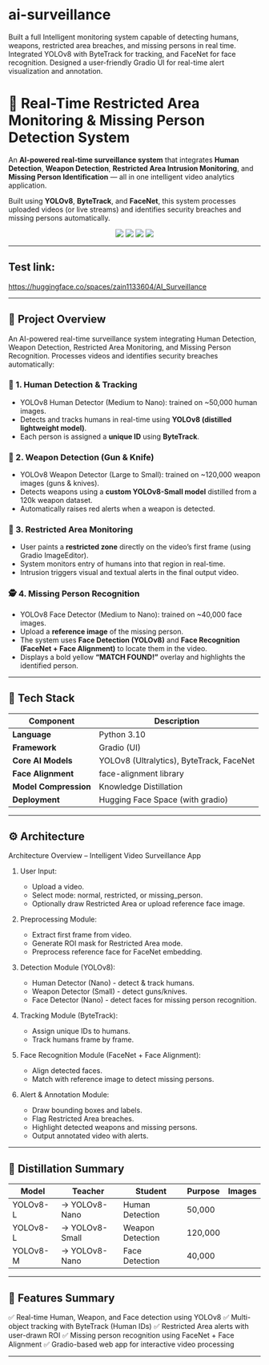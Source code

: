 # ai-surveillance
Built a full Intelligent monitoring system capable of detecting humans, weapons, restricted area breaches, and missing persons in real time. Integrated YOLOv8 with ByteTrack for tracking, and FaceNet for face recognition. Designed a user-friendly Gradio UI for real-time alert visualization and annotation.


# 🧠 Real-Time Restricted Area Monitoring & Missing Person Detection System

An **AI-powered real-time surveillance system** that integrates **Human Detection**, **Weapon Detection**, **Restricted Area Intrusion Monitoring**, and **Missing Person Identification** — all in one intelligent video analytics application.

Built using **YOLOv8**, **ByteTrack**, and **FaceNet**, this system processes uploaded videos (or live streams) and identifies security breaches and missing persons automatically.

<div align="center">
  <img src="https://img.shields.io/badge/Framework-Gradio-blue?style=for-the-badge">
  <img src="https://img.shields.io/badge/Backend-PyTorch-orange?style=for-the-badge">
  <img src="https://img.shields.io/badge/Models-YOLOv8%20%7C%20FaceNet%20%7C%20ByteTrack-green?style=for-the-badge">
  <img src="https://img.shields.io/badge/Deployed%20On-Hugging%20Face-yellow?style=for-the-badge">
</div>

---
## Test link:

https://huggingface.co/spaces/zain1133604/AI_Surveillance

---
## 🚀 Project Overview

An AI-powered real-time surveillance system integrating Human Detection, Weapon Detection, Restricted Area Monitoring, and Missing Person Recognition. Processes videos and identifies security breaches automatically: 

### 🧍 1. Human Detection & Tracking
- YOLOv8 Human Detector (Medium to Nano): trained on ~50,000 human images.
- Detects and tracks humans in real-time using **YOLOv8 (distilled lightweight model)**.
- Each person is assigned a **unique ID** using **ByteTrack**.

### 🔫 2. Weapon Detection (Gun & Knife) 
- YOLOv8 Weapon Detector (Large to Small): trained on ~120,000 weapon images (guns & knives).
- Detects weapons using a **custom YOLOv8-Small model** distilled from a 120k weapon dataset.
- Automatically raises red alerts when a weapon is detected.

### 🚷 3. Restricted Area Monitoring 
- User paints a **restricted zone** directly on the video’s first frame (using Gradio ImageEditor).
- System monitors entry of humans into that region in real-time.
- Intrusion triggers visual and textual alerts in the final output video.

### 🕵️ 4. Missing Person Recognition
- YOLOv8 Face Detector (Medium to Nano): trained on ~40,000 face images.
- Upload a **reference image** of the missing person.
- The system uses **Face Detection (YOLOv8)** and **Face Recognition (FaceNet + Face Alignment)** to locate them in the video.
- Displays a bold yellow **“MATCH FOUND!”** overlay and highlights the identified person.

---

## 🧩 Tech Stack

| Component | Description |
|------------|-------------|
| **Language** | Python 3.10 |
| **Framework** | Gradio (UI) |
| **Core AI Models** | YOLOv8 (Ultralytics), ByteTrack, FaceNet |
| **Face Alignment** | face-alignment library |
| **Model Compression** | Knowledge Distillation |
| **Deployment** | Hugging Face Space (with gradio) |

---

## ⚙️ Architecture
Architecture Overview – Intelligent Video Surveillance App

1. User Input:
   - Upload a video.
   - Select mode: normal, restricted, or missing_person.
   - Optionally draw Restricted Area or upload reference face image.

2. Preprocessing Module:
   - Extract first frame from video.
   - Generate ROI mask for Restricted Area mode.
   - Preprocess reference face for FaceNet embedding.

3. Detection Module (YOLOv8):
   - Human Detector (Nano) - detect & track humans.
   - Weapon Detector (Small) - detect guns/knives.
   - Face Detector (Nano) - detect faces for missing person recognition.

4. Tracking Module (ByteTrack):
   - Assign unique IDs to humans.
   - Track humans frame by frame.

5. Face Recognition Module (FaceNet + Face Alignment):
   - Align detected faces.
   - Match with reference image to detect missing persons.

6. Alert & Annotation Module:
   - Draw bounding boxes and labels.
   - Flag Restricted Area breaches.
   - Highlight detected weapons and missing persons.
   - Output annotated video with alerts.


---

## 🧠 Distillation Summary

| Model | Teacher | Student | Purpose | Images |
|--------|----------|----------|----------|---------|
| YOLOv8-L | → YOLOv8-Nano | Human Detection | 50,000 |
| YOLOv8-L | → YOLOv8-Small | Weapon Detection | 120,000 |
| YOLOv8-M | → YOLOv8-Nano | Face Detection | 40,000 |

---

## 🧾 Features Summary


✅ Real-time Human, Weapon, and Face detection using YOLOv8
✅ Multi-object tracking with ByteTrack (Human IDs)
✅ Restricted Area alerts with user-drawn ROI
✅ Missing person recognition using FaceNet + Face Alignment
✅ Gradio-based web app for interactive video processing

---






